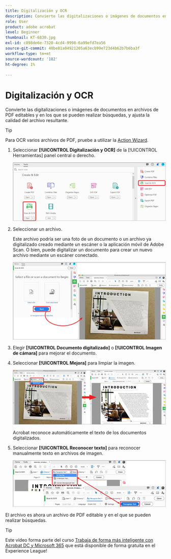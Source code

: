 ```yaml
---
title: Digitalización y OCR
description: Convierte las digitalizaciones o imágenes de documentos en archivos de PDF editables y en los que se pueden realizar búsquedas, y ajusta la calidad del archivo resultante
role: User
product: adobe acrobat
level: Beginner
thumbnail: KT-6830.jpg
exl-id: c898de6e-7320-4cd4-9998-6a99efd7ea56
source-git-commit: 40be81a04921205a63ecb99e723d4b62b7b6ba3f
workflow-type: tm+mt
source-wordcount: '182'
ht-degree: 1%

---
```


# Digitalización y OCR

Convierte las digitalizaciones o imágenes de documentos en archivos de PDF editables y en los que se pueden realizar búsquedas, y ajusta la calidad del archivo resultante.

>[!TIP]
>
>Para OCR varios archivos de PDF, pruebe a utilizar la [Action Wizard](../advanced-tasks/action.md).

1. Seleccionar **[!UICONTROL Digitalización y OCR]** de la [!UICONTROL Herramientas] panel central o derecho.

   ![Paso 1 del análisis](../assets/Scan_1.png)

1. Seleccionar un archivo.

   Este archivo podría ser una foto de un documento o un archivo ya digitalizado creado mediante un escáner o la aplicación móvil de Adobe Scan. O bien, puede digitalizar un documento para crear un nuevo archivo mediante un escáner conectado.

   ![Paso 2 del análisis](../assets/Scan_2.png)

1. Elegir **[!UICONTROL Documento digitalizado]** o **[!UICONTROL Imagen de cámara]** para mejorar el documento.

1. Seleccionar **[!UICONTROL Mejora]** para limpiar la imagen.

   ![Paso 3 del análisis](../assets/Scan_3.png)

   Acrobat reconoce automáticamente el texto de los documentos digitalizados.

1. Seleccionar **[!UICONTROL Reconocer texto]** para reconocer manualmente texto en archivos de imagen.

   ![Paso 4 del análisis](../assets/Scan_4.png)

El archivo es ahora un archivo de PDF editable y en el que se pueden realizar búsquedas.

>[!TIP]
>
>Este vídeo forma parte del curso [Trabaja de forma más inteligente con Acrobat DC y Microsoft 365](https://experienceleague.adobe.com/?recommended=Acrobat-U-1-2021.microsoft365) que está disponible de forma gratuita en el Experience League!
